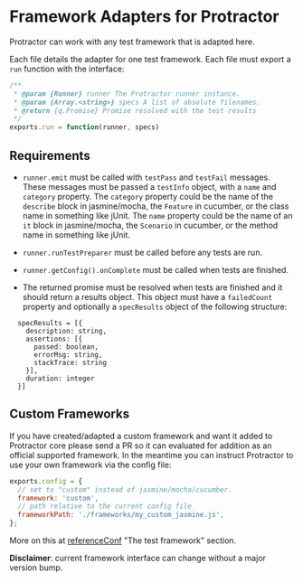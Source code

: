 Framework Adapters for Protractor
=================================

Protractor can work with any test framework that is adapted here.

Each file details the adapter for one test framework. Each file must export a `run` function with the interface:

```js
/**
 * @param {Runner} runner The Protractor runner instance.
 * @param {Array.<string>} specs A list of absolute filenames.
 * @return {q.Promise} Promise resolved with the test results
 */
exports.run = function(runner, specs)
```

Requirements
------------

 - `runner.emit` must be called with `testPass` and `testFail` messages.  These
   messages must be passed a `testInfo` object, with a `name` and `category`
   property.  The `category` property could be the name of the `describe` block
   in jasmine/mocha, the `Feature` in cucumber, or the class name in something
   like jUnit.  The `name` property could be the name of an `it` block in
   jasmine/mocha, the `Scenario` in cucumber, or the method name in something
   like jUnit.

 - `runner.runTestPreparer` must be called before any tests are run.

 - `runner.getConfig().onComplete` must be called when tests are finished.

 - The returned promise must be resolved when tests are finished and it should return a results object. This object must have a `failedCount` property and optionally a `specResults` 
 object of the following structure:
 ```
   specResults = [{
     description: string,
     assertions: [{
       passed: boolean,
       errorMsg: string,
       stackTrace: string 
     }],
     duration: integer
   }]
 ```

Custom Frameworks
-----------------

If you have created/adapted a custom framework and want it added to 
Protractor core please send a PR so it can evaluated for addition as an 
official supported framework. In the meantime you can instruct Protractor
to use your own framework via the config file:

```js
exports.config = {
  // set to "custom" instead of jasmine/mocha/cucumber.
  framework: 'custom',
  // path relative to the current config file
  frameworkPath: './frameworks/my_custom_jasmine.js',
};
```

More on this at [referenceConf](../../docs/referenceConf.js) "The test framework" section.

**Disclaimer**: current framework interface can change without a major version bump.
